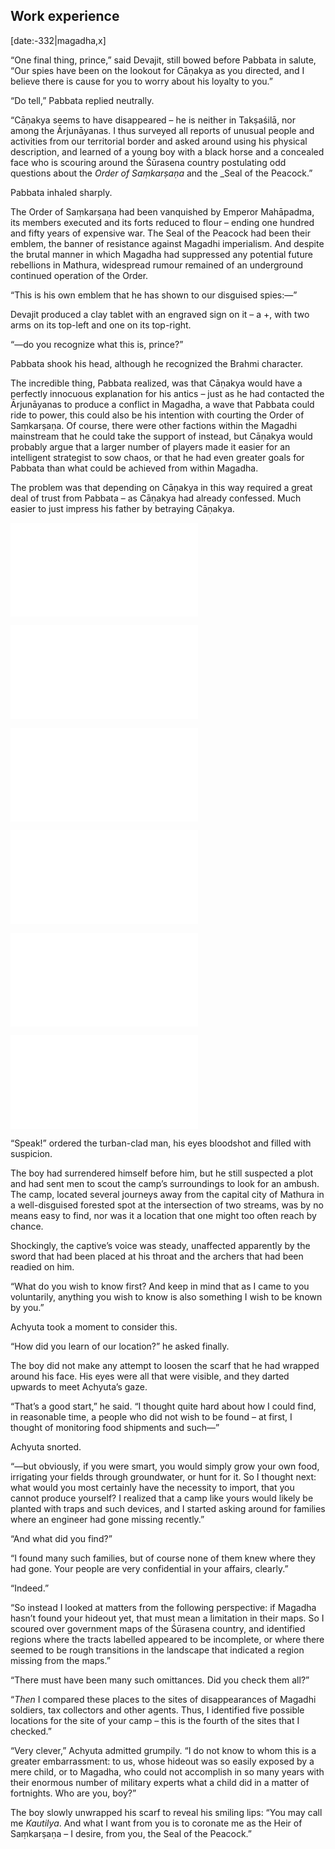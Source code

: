 ## Work experience

[date:-332|magadha,x]

“One final thing, prince,” said Devajit, still bowed before Pabbata in salute, “Our spies have been on the lookout for Cāṇakya as you directed, and I believe there is cause for you to worry about his loyalty to you.”

“Do tell,” Pabbata replied neutrally.

“Cāṇakya seems to have disappeared – he is neither in Takṣaśilā, nor among the Ārjunāyanas. I thus surveyed all reports of unusual people and activities from our territorial border and asked around using his physical description, and learned of a young boy with a black horse and a concealed face who is scouring around the Śūrasena country postulating odd questions about the _Order of Saṃkarṣaṇa_ and the _Seal of the Peacock.”

Pabbata inhaled sharply.

The Order of Saṃkarṣaṇa had been vanquished by Emperor Mahāpadma, its members executed and its forts reduced to flour – ending one hundred and fifty years of expensive war. The Seal of the Peacock had been their emblem, the banner of resistance against Magadhi imperialism. And despite the brutal manner in which Magadha had suppressed any potential future rebellions in Mathura, widespread rumour remained of an underground continued operation of the Order.

“This is his own emblem that he has shown to our disguised spies:—”

Devajit produced a clay tablet with an engraved sign on it – a +, with two arms on its top-left and one on its top-right.

“—do you recognize what this is, prince?”

Pabbata shook his head, although he recognized the Brahmi character.

The incredible thing, Pabbata realized, was that Cāṇakya would have a perfectly innocuous explanation for his antics – just as he had contacted the Ārjunāyanas to produce a conflict in Magadha, a wave that Pabbata could ride to power, this could also be his intention with courting the Order of Saṃkarṣaṇa. Of course, there were other factions within the Magadhi mainstream that he could take the support of instead, but Cāṇakya would probably argue that a larger number of players made it easier for an intelligent strategist to sow chaos, or that he had even greater goals for Pabbata than what could be achieved from within Magadha.

The problem was that depending on Cāṇakya in this way required a great deal of trust from Pabbata – as Cāṇakya had already confessed. Much easier to just impress his father by betraying Cāṇakya.

![arthasastra](../specials/quotes/arthasastra.md#friends)

![godliness_2](../specials/quotes/arthasastra.md#godliness_2)

![magadha_persia_aftermath](../specials/letters_speeches/magadha_persia_aftermath.md)

![all_three](../specials/quotes/arthasastra.md#all_three)

![2.1_childhood](../vasudeva/2.1_childhood.md)

![irredeemable](../specials/quotes/canakya_niti.md#irredeemable)

“Speak!” ordered the turban-clad man, his eyes bloodshot and filled with suspicion.

The boy had surrendered himself before him, but he still suspected a plot and had sent men to scout the camp’s surroundings to look for an ambush. The camp, located several journeys away from the capital city of Mathura in a well-disguised forested spot at the intersection of two streams, was by no means easy to find, nor was it a location that one might too often reach by chance.

Shockingly, the captive’s voice was steady, unaffected apparently by the sword that had been placed at his throat and the archers that had been readied on him.

“What do you wish to know first? And keep in mind that as I came to you voluntarily, anything you wish to know is also something I wish to be known by you.”

Achyuta took a moment to consider this.

“How did you learn of our location?” he asked finally.

The boy did not make any attempt to loosen the scarf that he had wrapped around his face. His eyes were all that were visible, and they darted upwards to meet Achyuta’s gaze.

“That’s a good start,” he said. “I thought quite hard about how I could find, in reasonable time, a people who did not wish to be found – at first, I thought of monitoring food shipments and such—”

Achyuta snorted.

“—but obviously, if you were smart, you would simply grow your own food, irrigating your fields through groundwater, or hunt for it. So I thought next: what would you most certainly have the necessity to import, that you cannot produce yourself? I realized that a camp like yours would likely be planted with traps and such devices, and I started asking around for families where an engineer had gone missing recently.”

“And what did you find?”

“I found many such families, but of course none of them knew where they had gone. Your people are very confidential in your affairs, clearly.”

“Indeed.”

“So instead I looked at matters from the following perspective: if Magadha hasn’t found your hideout yet, that must mean a limitation in their maps. So I scoured over government maps of the Śūrasena country, and identified regions where the tracts labelled appeared to be incomplete, or where there seemed to be rough transitions in the landscape that indicated a region missing from the maps.”

“There must have been many such omittances. Did you check them all?”

“_Then_ I compared these places to the sites of disappearances of Magadhi soldiers, tax collectors and other agents. Thus, I identified five possible locations for the site of your camp – this is the fourth of the sites that I checked.”

“Very clever,” Achyuta admitted grumpily. “I do not know to whom this is a greater embarrassment: to us, whose hideout was so easily exposed by a mere child, or to Magadha, who could not accomplish in so many years with their enormous number of military experts what a child did in a matter of fortnights. Who are you, boy?”

The boy slowly unwrapped his scarf to reveal his smiling lips: “You may call me _Kautilya_. And what I want from you is to coronate me as the Heir of Saṃkarṣaṇa – I desire, from you, the Seal of the Peacock.”
